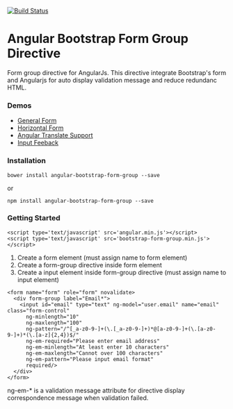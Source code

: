 [![Build Status](https://travis-ci.org/lawrence0819/angular-bootstrap-form-group.svg?branch=master)](https://travis-ci.org/lawrence0819/angular-bootstrap-form-group)

# Angular Bootstrap Form Group Directive

Form group directive for AngularJs. This directive integrate Bootstrap's form and Angularjs for auto display validation message and reduce redundanc HTML.

### Demos

* [General Form](http://pro.ctlok.com/angular-bootstrap-form-group/example/general-form.html)
* [Horizontal Form](http://pro.ctlok.com/angular-bootstrap-form-group/example/horizontal-form.html)
* [Angular Translate Support](http://pro.ctlok.com/angular-bootstrap-form-group/example/angular-translate.html)
* [Input Feeback](http://pro.ctlok.com/angular-bootstrap-form-group/example/feedback-form.html)

### Installation

`bower install angular-bootstrap-form-group --save`

or

`npm install angular-bootstrap-form-group --save`

### Getting Started

```
<script type='text/javascript' src='angular.min.js'></script>
<script type='text/javascript' src='bootstrap-form-group.min.js'></script>
```

1. Create a form element (must assign name to form element)
2. Create a form-group directive inside form element
3. Create a input element inside form-group directive (must assign name to input element)

```
<form name="form" role="form" novalidate>
  <div form-group label="Email*">
    <input id="email" type="text" ng-model="user.email" name="email" class="form-control"
      ng-minlength="10"
      ng-maxlength="100"
      ng-pattern="/^[_a-z0-9-]+(\.[_a-z0-9-]+)*@[a-z0-9-]+(\.[a-z0-9-]+)*(\.[a-z]{2,4})$/" 
      ng-em-required="Please enter email address"
      ng-em-minlength="At least enter 10 characters"
      ng-em-maxlength="Cannot over 100 characters"
      ng-em-pattern="Please input email format"
      required/>
  </div>
</form>
```

ng-em-* is a validation message attribute for directive display correspondence message when validation failed.
